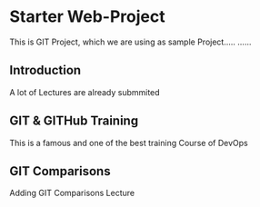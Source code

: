 # Starter Web-Project
This is GIT Project, which we are using as sample Project.....
......

## Introduction
A lot of Lectures are already submmited

## GIT & GITHub Training
This is a famous and one of the best training Course of DevOps

## GIT Comparisons
Adding GIT Comparisons Lecture